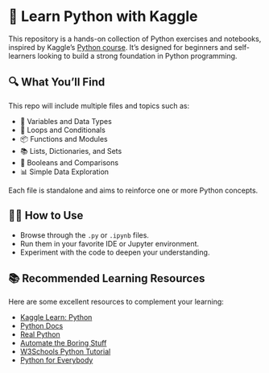 # 🐍 Learn Python with Kaggle

This repository is a hands-on collection of Python exercises and notebooks, inspired by Kaggle’s [Python course](https://www.kaggle.com/learn/python). It’s designed for beginners and self-learners looking to build a strong foundation in Python programming.

## 🔍 What You’ll Find

This repo will include multiple files and topics such as:

- 🧮 Variables and Data Types
- 🔁 Loops and Conditionals
- 📦 Functions and Modules
- 📚 Lists, Dictionaries, and Sets
- 🧪 Booleans and Comparisons
- 📊 Simple Data Exploration

Each file is standalone and aims to reinforce one or more Python concepts.

## 👩‍💻 How to Use

- Browse through the `.py` or `.ipynb` files.
- Run them in your favorite IDE or Jupyter environment.
- Experiment with the code to deepen your understanding.

## 📚 Recommended Learning Resources

Here are some excellent resources to complement your learning:

- [Kaggle Learn: Python](https://www.kaggle.com/learn/python)
- [Python Docs](https://docs.python.org/3/)
- [Real Python](https://realpython.com/)
- [Automate the Boring Stuff](https://automatetheboringstuff.com/)
- [W3Schools Python Tutorial](https://www.w3schools.com/python/)
- [Python for Everybody](https://www.py4e.com/)

